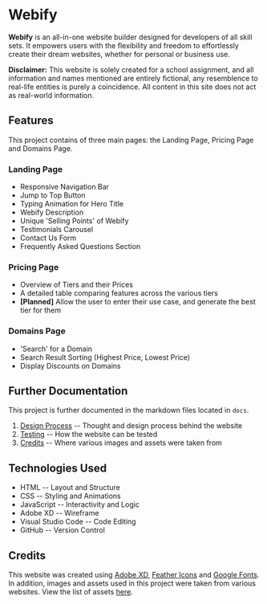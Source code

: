 # Webify
**Webify** is an all-in-one website builder designed for developers of all skill sets. It empowers users with the flexibility and freedom to effortlessly create their dream websites, whether for personal or business use.

**Disclaimer:** This website is solely created for a school assignment, and all information and names mentioned are entirely fictional, any resemblence to real-life entities is purely a coincidence. All content in this site does not act as real-world information.

## Features
This project contains of three main pages: the Landing Page, Pricing Page and Domains Page.

### Landing Page
- Responsive Navigation Bar
- Jump to Top Button
- Typing Animation for Hero Title
- Webify Description
- Unique 'Selling Points' of Webify
- Testimonials Carousel
- Contact Us Form
- Frequently Asked Questions Section

### Pricing Page
- Overview of Tiers and their Prices 
- A detailed table comparing features across the various tiers
- **[Planned]** Allow the user to enter their use case, and generate the best tier for them

### Domains Page
- 'Search' for a Domain
- Search Result Sorting (Highest Price, Lowest Price) 
- Display Discounts on Domains

## Further Documentation
This project is further documented in the markdown files located in ```docs```.
1. [Design Process](./docs/design-process.md) -- Thought and design process behind the website
2. [Testing](./docs/testing.md) -- How the website can be tested
3. [Credits](./docs/credits.md) -- Where various images and assets were taken from

## Technologies Used
- HTML -- Layout and Structure
- CSS -- Styling and Animations
- JavaScript -- Interactivity and Logic
- Adobe XD -- Wireframe
- Visual Studio Code -- Code Editing
- GitHub -- Version Control

## Credits
This website was created using [Adobe XD](https://helpx.adobe.com/support/xd.html), [Feather Icons](https://feathericons.com/) and [Google Fonts](https://fonts.google.com). In addition, images and assets used in this project were taken from various websites. View the list of assets [here](./docs/credits.md).